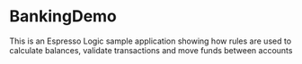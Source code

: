 BankingDemo
===========

This is an Espresso Logic sample application showing how rules are used to calculate balances, validate transactions and move funds between accounts
